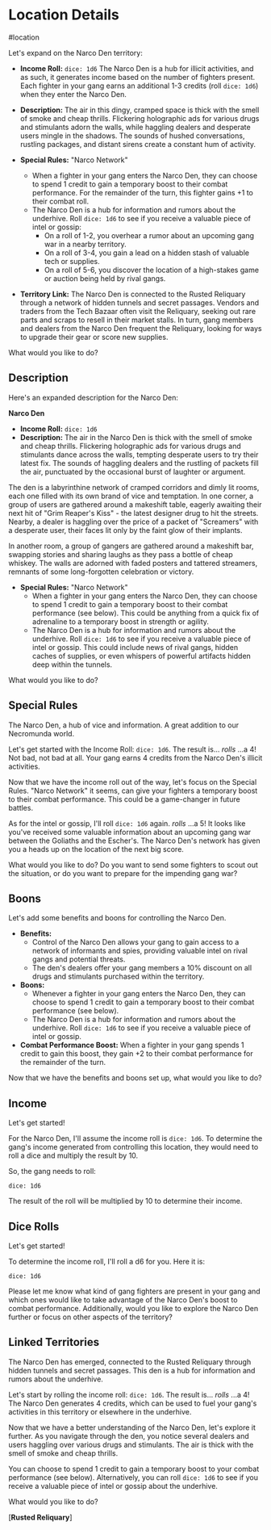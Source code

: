 
# Location Details

#location

Let's expand on the Narco Den territory:

* **Income Roll:** `dice: 1d6`
The Narco Den is a hub for illicit activities, and as such, it generates income based on the number of fighters present. Each fighter in your gang earns an additional 1-3 credits (roll `dice: 1d6`) when they enter the Narco Den.

* **Description:** The air in this dingy, cramped space is thick with the smell of smoke and cheap thrills. Flickering holographic ads for various drugs and stimulants adorn the walls, while haggling dealers and desperate users mingle in the shadows. The sounds of hushed conversations, rustling packages, and distant sirens create a constant hum of activity.

* **Special Rules:** "Narco Network"
	+ When a fighter in your gang enters the Narco Den, they can choose to spend 1 credit to gain a temporary boost to their combat performance. For the remainder of the turn, this fighter gains +1 to their combat roll.
	+ The Narco Den is a hub for information and rumors about the underhive. Roll `dice: 1d6` to see if you receive a valuable piece of intel or gossip:
		- On a roll of 1-2, you overhear a rumor about an upcoming gang war in a nearby territory.
		- On a roll of 3-4, you gain a lead on a hidden stash of valuable tech or supplies.
		- On a roll of 5-6, you discover the location of a high-stakes game or auction being held by rival gangs.

* **Territory Link:** The Narco Den is connected to the Rusted Reliquary through a network of hidden tunnels and secret passages. Vendors and traders from the Tech Bazaar often visit the Reliquary, seeking out rare parts and scraps to resell in their market stalls. In turn, gang members and dealers from the Narco Den frequent the Reliquary, looking for ways to upgrade their gear or score new supplies.

What would you like to do?

## Description
Here's an expanded description for the Narco Den:

**Narco Den**
* **Income Roll:** `dice: 1d6`
* **Description:** The air in the Narco Den is thick with the smell of smoke and cheap thrills. Flickering holographic ads for various drugs and stimulants dance across the walls, tempting desperate users to try their latest fix. The sounds of haggling dealers and the rustling of packets fill the air, punctuated by the occasional burst of laughter or argument.

The den is a labyrinthine network of cramped corridors and dimly lit rooms, each one filled with its own brand of vice and temptation. In one corner, a group of users are gathered around a makeshift table, eagerly awaiting their next hit of "Grim Reaper's Kiss" - the latest designer drug to hit the streets. Nearby, a dealer is haggling over the price of a packet of "Screamers" with a desperate user, their faces lit only by the faint glow of their implants.

In another room, a group of gangers are gathered around a makeshift bar, swapping stories and sharing laughs as they pass a bottle of cheap whiskey. The walls are adorned with faded posters and tattered streamers, remnants of some long-forgotten celebration or victory.

* **Special Rules:** "Narco Network"
	+ When a fighter in your gang enters the Narco Den, they can choose to spend 1 credit to gain a temporary boost to their combat performance (see below). This could be anything from a quick fix of adrenaline to a temporary boost in strength or agility.
	+ The Narco Den is a hub for information and rumors about the underhive. Roll `dice: 1d6` to see if you receive a valuable piece of intel or gossip. This could include news of rival gangs, hidden caches of supplies, or even whispers of powerful artifacts hidden deep within the tunnels.

What would you like to do?

## Special Rules
The Narco Den, a hub of vice and information. A great addition to our Necromunda world.

Let's get started with the Income Roll: `dice: 1d6`. The result is... *rolls* ...a 4! Not bad, not bad at all. Your gang earns 4 credits from the Narco Den's illicit activities.

Now that we have the income roll out of the way, let's focus on the Special Rules. "Narco Network" it seems, can give your fighters a temporary boost to their combat performance. This could be a game-changer in future battles.

As for the intel or gossip, I'll roll `dice: 1d6` again. *rolls* ...a 5! It looks like you've received some valuable information about an upcoming gang war between the Goliaths and the Escher's. The Narco Den's network has given you a heads up on the location of the next big score.

What would you like to do? Do you want to send some fighters to scout out the situation, or do you want to prepare for the impending gang war?

## Boons
Let's add some benefits and boons for controlling the Narco Den.

* **Benefits:**
	+ Control of the Narco Den allows your gang to gain access to a network of informants and spies, providing valuable intel on rival gangs and potential threats.
	+ The den's dealers offer your gang members a 10% discount on all drugs and stimulants purchased within the territory.
* **Boons:**
	+ Whenever a fighter in your gang enters the Narco Den, they can choose to spend 1 credit to gain a temporary boost to their combat performance (see below).
	+ The Narco Den is a hub for information and rumors about the underhive. Roll `dice: 1d6` to see if you receive a valuable piece of intel or gossip.
* **Combat Performance Boost:** When a fighter in your gang spends 1 credit to gain this boost, they gain +2 to their combat performance for the remainder of the turn.

Now that we have the benefits and boons set up, what would you like to do?

## Income
Let's get started!

For the Narco Den, I'll assume the income roll is `dice: 1d6`. To determine the gang's income generated from controlling this location, they would need to roll a dice and multiply the result by 10.

So, the gang needs to roll:

`dice: 1d6`

The result of the roll will be multiplied by 10 to determine their income.

## Dice Rolls
Let's get started!

To determine the income roll, I'll roll a d6 for you. Here it is:

`dice: 1d6`

Please let me know what kind of gang fighters are present in your gang and which ones would like to take advantage of the Narco Den's boost to combat performance. Additionally, would you like to explore the Narco Den further or focus on other aspects of the territory?


## Linked Territories
The Narco Den has emerged, connected to the Rusted Reliquary through hidden tunnels and secret passages. This den is a hub for information and rumors about the underhive.

Let's start by rolling the income roll: `dice: 1d6`. The result is... *rolls* ...a 4! The Narco Den generates 4 credits, which can be used to fuel your gang's activities in this territory or elsewhere in the underhive.

Now that we have a better understanding of the Narco Den, let's explore it further. As you navigate through the den, you notice several dealers and users haggling over various drugs and stimulants. The air is thick with the smell of smoke and cheap thrills.

You can choose to spend 1 credit to gain a temporary boost to your combat performance (see below). Alternatively, you can roll `dice: 1d6` to see if you receive a valuable piece of intel or gossip about the underhive.

What would you like to do?

[**Rusted Reliquary**]

